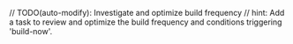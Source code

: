 // TODO(auto-modify): Investigate and optimize build frequency
// hint: Add a task to review and optimize the build frequency and conditions triggering 'build-now'.
